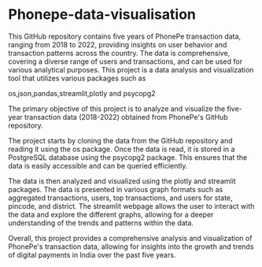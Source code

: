 # Phonepe-data-visualisation
This GitHub repository contains five years of PhonePe transaction data, ranging from 2018 to 2022, providing insights on user behavior and transaction patterns across the country. The data is comprehensive, covering a diverse range of users and transactions, and can be used for various analytical purposes.
This project is a data analysis and visualization tool that utilizes various packages such as 

os,json,pandas,streamlit,plotly and psycopg2

The primary objective of this project is to analyze and visualize the five-year transaction data (2018-2022) obtained from PhonePe's GitHub repository.

The project starts by cloning the data from the GitHub repository and reading it using the os package. Once the data is read, it is stored in a PostgreSQL database using the psycopg2 package. This ensures that the data is easily accessible and can be queried efficiently.

The data is then analyzed and visualized using the plotly and streamlit packages. The data is presented in various graph formats such as aggregated transactions, users, top transactions, and users for state, pincode, and district. The streamlit webpage allows the user to interact with the data and explore the different graphs, allowing for a deeper understanding of the trends and patterns within the data.

Overall, this project provides a comprehensive analysis and visualization of PhonePe's transaction data, allowing for insights into the growth and trends of digital payments in India over the past five years.
